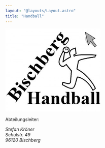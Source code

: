 ```yaml
---
layout: "@layouts/Layout.astro"
title: "Handball"
---
```


[![Logo hc03 Bamberg](../../assets/HC-logo1.jpg)](https://www.hc03-bamberg.de/)

Abteilungsleiter:

<address>
Stefan Kröner<br />
Schulstr. 49<br />
96120 Bischberg
</address>
